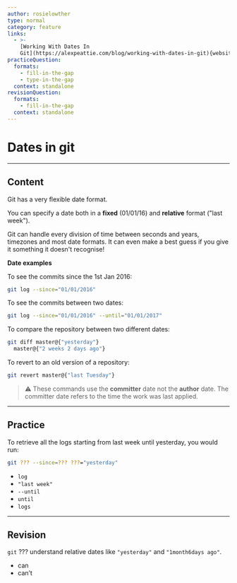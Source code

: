 ```yaml
---
author: rosielowther
type: normal
category: feature
links:
  - >-
    [Working With Dates In
    Git](https://alexpeattie.com/blog/working-with-dates-in-git){website}
practiceQuestion:
  formats:
    - fill-in-the-gap
    - type-in-the-gap
  context: standalone
revisionQuestion:
  formats:
    - fill-in-the-gap
  context: standalone
---
```


# Dates in git


---

## Content

Git has a very flexible date format.

You can specify a date both in a **fixed** (01/01/16) and **relative** format ("last week"). 

Git can handle every division of time between seconds and years, timezones and most date formats. It can even make a best guess if you give it something it doesn't recognise!

**Date examples**

To see the commits since the 1st Jan 2016:

```bash
git log --since="01/01/2016"
```

To see the commits between two dates:
```bash
git log --since="01/01/2016" --until="01/01/2017"
```

To compare the repository between two different dates:

```bash
git diff master@{"yesterday"} 
  master@{"2 weeks 2 days ago"}
```

To revert to an old version of a repository:

```bash
git revert master@{"last Tuesday"}
```

> ⚠️ These commands use the **committer** date not the **author** date. The committer date refers to the time the work was last applied.



---

## Practice

To retrieve all the logs starting from last week until yesterday, you would run:

```bash
git ??? --since=??? ???="yesterday"
```

- `log`
- `"last week"`
- `--until`
- `until`
- `logs`


---

## Revision

`git` ??? understand relative dates like `"yesterday"` and `"1month6days ago"`.

- can
- can’t
 
